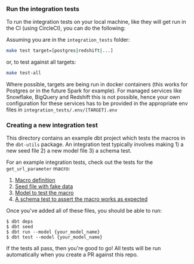 ###  Run the integration tests

To run the integration tests on your local machine, like they will get run in the CI (using CircleCI), you can do the following:

Assuming you are in the `integration_tests` folder:

```bash
make test target=[postgres|redshift|...]
```

or, to test against all targets:

```bash
make test-all
```

Where possible, targets are being run in docker containers (this works for Postgres or in the future Spark for example). For managed services like Snowflake, BigQuery and Redshift this is not possible, hence your own configuration for these services has to be provided in the appropriate env files in `integration_tests/.env/[TARGET].env`

### Creating a new integration test

This directory contains an example dbt project which tests the macros in the `dbt-utils` package. An integration test typically involves making 1) a new seed file 2) a new model file 3) a schema test.

For an example integration tests, check out the tests for the `get_url_parameter` macro:

1. [Macro definition](https://github.com/fishtown-analytics/dbt-utils/blob/master/macros/web/get_url_parameter.sql)
2. [Seed file with fake data](https://github.com/fishtown-analytics/dbt-utils/blob/master/integration_tests/data/web/data_urls.csv)
3. [Model to test the macro](https://github.com/fishtown-analytics/dbt-utils/blob/master/integration_tests/models/web/test_urls.sql)
4. [A schema test to assert the macro works as expected](https://github.com/fishtown-analytics/dbt-utils/blob/master/integration_tests/models/web/schema.yml#L2)


Once you've added all of these files, you should be able to run:
```
$ dbt deps
$ dbt seed
$ dbt run --model {your_model_name}
$ dbt test --model {your_model_name}
```

If the tests all pass, then you're good to go! All tests will be run automatically when you create a PR against this repo.